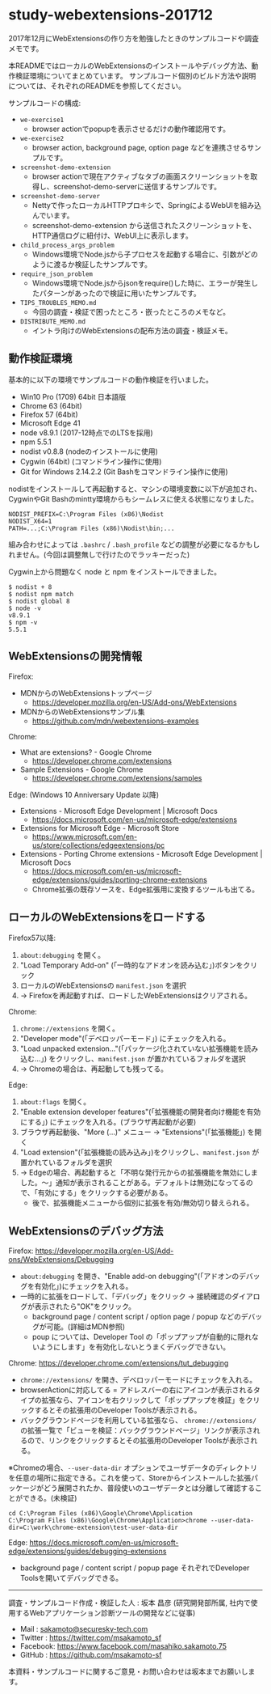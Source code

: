 # study-webextensions-201712

2017年12月にWebExtensionsの作り方を勉強したときのサンプルコードや調査メモです。

本READMEではローカルのWebExtensionsのインストールやデバッグ方法、動作検証環境についてまとめています。
サンプルコード個別のビルド方法や説明については、それぞれのREADMEを参照してください。

サンプルコードの構成:
- `we-exercise1`
  - browser actionでpopupを表示させるだけの動作確認用です。
- `we-exercise2`
  - browser action, background page, option page などを連携させるサンプルです。
- `screenshot-demo-extension`
  - browser actionで現在アクティブなタブの画面スクリーンショットを取得し、screenshot-demo-serverに送信するサンプルです。
- `screenshot-demo-server`
  - Nettyで作ったローカルHTTPプロキシで、SpringによるWebUIを組み込んでいます。
  - screenshot-demo-extension から送信されたスクリーンショットを、HTTP通信ログに紐付け、WebUI上に表示します。
- `child_process_args_problem`
  - Windows環境でNode.jsから子プロセスを起動する場合に、引数がどのように渡るか検証したサンプルです。
- `require_json_problem`
  - Windows環境でNode.jsからjsonをrequire()した時に、エラーが発生したパターンがあったので検証に用いたサンプルです。
- `TIPS_TROUBLES_MEMO.md`
  - 今回の調査・検証で困ったところ・嵌ったところのメモなど。
- `DISTRIBUTE_MEMO.md`
  - イントラ向けのWebExtensionsの配布方法の調査・検証メモ。

## 動作検証環境

基本的に以下の環境でサンプルコードの動作検証を行いました。
- Win10 Pro (1709) 64bit 日本語版
- Chrome 63 (64bit)
- Firefox 57 (64bit)
- Microsoft Edge 41
- node v8.9.1 (2017-12時点でのLTSを採用)
- npm 5.5.1
- nodist v0.8.8 (nodeのインストールに使用)
- Cygwin (64bit) (コマンドライン操作に使用)
- Git for Windows 2.14.2.2 (Git Bashをコマンドライン操作に使用)

nodistをインストールして再起動すると、マシンの環境変数に以下が追加され、CygwinやGit Bashのmintty環境からもシームレスに使える状態になりました。
```
NODIST_PREFIX=C:\Program Files (x86)\Nodist
NODIST_X64=1
PATH=...;C:\Program Files (x86)\Nodist\bin;...
```

組み合わせによっては `.bashrc` / `.bash_profile` などの調整が必要になるかもしれません。(今回は調整無しで行けたのでラッキーだった)

Cygwin上から問題なく node と npm をインストールできました。
```
$ nodist + 8
$ nodist npm match
$ nodist global 8
$ node -v
v8.9.1
$ npm -v
5.5.1
```

## WebExtensionsの開発情報

Firefox:
- MDNからのWebExtensionsトップページ
  - https://developer.mozilla.org/en-US/Add-ons/WebExtensions
- MDNからのWebExtensionsサンプル集
  - https://github.com/mdn/webextensions-examples

Chrome:
- What are extensions? - Google Chrome
  - https://developer.chrome.com/extensions
- Sample Extensions - Google Chrome
  - https://developer.chrome.com/extensions/samples

Edge: (Windows 10 Anniversary Update 以降)
- Extensions - Microsoft Edge Development | Microsoft Docs
  - https://docs.microsoft.com/en-us/microsoft-edge/extensions
- Extensions for Microsoft Edge - Microsoft Store
  - https://www.microsoft.com/en-us/store/collections/edgeextensions/pc
- Extensions - Porting Chrome extensions - Microsoft Edge Development | Microsoft Docs
  - https://docs.microsoft.com/en-us/microsoft-edge/extensions/guides/porting-chrome-extensions
  - Chrome拡張の既存ソースを、Edge拡張用に変換するツールも出てる。

## ローカルのWebExtensionsをロードする

Firefox57以降:
1. `about:debugging` を開く。
1. "Load Temporary Add-on" (「一時的なアドオンを読み込む」)ボタンをクリック
1. ローカルのWebExtensionsの `manifest.json` を選択
1. -> Firefoxを再起動すれば、ロードしたWebExtensionsはクリアされる。

Chrome:
1. `chrome://extensions` を開く。
1. "Developer mode"(「デベロッパーモード」) にチェックを入れる。
1. "Load unpacked extension..."(「パッケージ化されていない拡張機能を読み込む...」) をクリックし、`manifest.json` が置かれているフォルダを選択
1. -> Chromeの場合は、再起動しても残ってる。

Edge:
1. `about:flags` を開く。
1. "Enable extension developer features"(「拡張機能の開発者向け機能を有効にする」) にチェックを入れる。(ブラウザ再起動が必要)
1. ブラウザ再起動後、"More (...)" メニュー -> "Extensions"(「拡張機能」) を開く
1. "Load extension"(「拡張機能の読み込み」)をクリックし、`manifest.json` が置かれているフォルダを選択
1. -> Edgeの場合、再起動すると「不明な発行元からの拡張機能を無効にしました。～」通知が表示されることがある。デフォルトは無効になってるので、「有効にする」をクリックする必要がある。
   - 後で、拡張機能メニューから個別に拡張を有効/無効切り替えられる。

## WebExtensionsのデバッグ方法

Firefox: https://developer.mozilla.org/en-US/Add-ons/WebExtensions/Debugging
- `about:debugging` を開き、"Enable add-on debugging"(「アドオンのデバッグを有効化」)にチェックを入れる。
- 一時的に拡張をロードして、「デバッグ」をクリック -> 接続確認のダイアログが表示されたら"OK"をクリック。
  -  background page / content script / option page / popup などのデバッグが可能。(詳細はMDN参照)
  -  poup については、Developer Tool の「ポップアップが自動的に隠れないようにします」を有効化しないとうまくデバッグできない。

Chrome: https://developer.chrome.com/extensions/tut_debugging
- `chrome://extensions/` を開き、デベロッパーモードにチェックを入れる。
- browserActionに対応してる = アドレスバーの右にアイコンが表示されるタイプの拡張なら、アイコンを右クリックして「ポップアップを検証」をクリックするとその拡張用のDeveloper Toolsが表示される。
- バックグラウンドページを利用している拡張なら、 `chrome://extensions/` の拡張一覧で「ビューを検証：バックグラウンドページ」リンクが表示されるので、リンクをクリックするとその拡張用のDeveloper Toolsが表示される。

※Chromeの場合、`--user-data-dir` オプションでユーザデータのディレクトリを任意の場所に指定できる。これを使って、Storeからインストールした拡張パッケージがどう展開されたか、普段使いのユーザデータとは分離して確認することができる。(未検証)
```
cd C:\Program Files (x86)\Google\Chrome\Application
C:\Program Files (x86)\Google\Chrome\Application>chrome --user-data-dir=C:\work\chrome-extension\test-user-data-dir
```

Edge: https://docs.microsoft.com/en-us/microsoft-edge/extensions/guides/debugging-extensions
- background page / content script / popup page それぞれでDeveloper Toolsを開いてデバッグできる。

----
調査・サンプルコード作成・検証した人 : 坂本 昌彦 (研究開発部所属, 社内で使用するWebアプリケーション診断ツールの開発などに従事)
* Mail : sakamoto@securesky-tech.com
* Twitter : https://twitter.com/msakamoto_sf
* Facebook: https://www.facebook.com/masahiko.sakamoto.75
* GitHub : https://github.com/msakamoto-sf

本資料・サンプルコードに関するご意見・お問い合わせは坂本までお願いします。